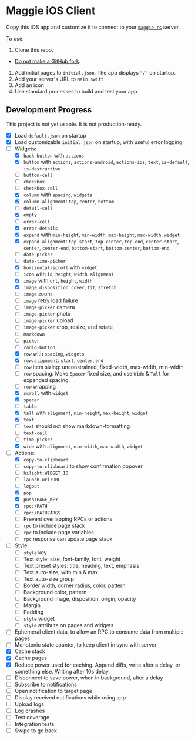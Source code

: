 #  Maggie iOS Client
Copy this iOS app and customize it to connect to your
[`maggie-rs`](https://github.com/mleonhard/maggie-rs) server.

To use:
1. Clone this repo.
  - [Do not make a GitHub fork](https://docs.github.com/en/pull-requests/collaborating-with-pull-requests/working-with-forks/what-happens-to-forks-when-a-repository-is-deleted-or-changes-visibility).
1. Add initial pages to `initial.json`.  The app displays `"/"` on startup.
1. Add your server's URL to `Main.swift`
1. Add an icon
1. Use standard processes to build and test your app

## Development Progress

This project is not yet usable.  It is not production-ready.

- [X] Load `default.json` on startup
- [X] Load customizable `initial.json` on startup, with useful error logging
- [ ] Widgets:
  - [X] `back-button` with `actions`
  - [X] `button` with `actions`, `actions-android`, `actions-ios`, `text`, `is-default`, `is-destructive`
  - [ ] `button-cell`
  - [ ] `checkbox`
  - [ ] `checkbox-cell`
  - [X] `column` with `spacing`, `widgets`
  - [X] `column.alignment`: `top`, `center`, `bottom`
  - [ ] `detail-cell`
  - [X] `empty`
  - [ ] `error-cell`
  - [X] `error-details`
  - [X] `expand` with `min-height`, `min-width`, `max-height`, `max-width`, `widget`
  - [X] `expand.alignment`: `top-start`, `top-center`, `top-end`, `center-start`, `center`, `center-end`, `bottom-start`, `bottom-center`, `bottom-end`
  - [ ] `date-picker`
  - [ ] `date-time-picker`
  - [X] `horizontal-scroll` with `widget`
  - [ ] `icon` with `id`, `height`, `width`, `alignment`
  - [X] `image` with `url`, `height`, `width`
  - [X] `image.disposition`: `cover`, `fit`, `stretch`
  - [ ] `image` zoom
  - [ ] `image` retry load failure
  - [ ] `image-picker` camera
  - [ ] `image-picker` photo
  - [ ] `image-picker` upload
  - [ ] `image-picker` crop, resize, and rotate
  - [ ] `markdown`
  - [ ] `picker`
  - [ ] `radio-button`
  - [X] `row` with `spacing`, `widgets`
  - [X] `row.alignment`: `start`, `center`, `end`
  - [ ] `row` item sizing: unconstrained, fixed-width, max-width, min-width
  - [ ] `row` spacing: Make `Spacer` fixed size, and use `Wide` & `Tall` for expanded spacing.
  - [ ] `row` wrapping
  - [X] `scroll` with `widget`
  - [X] `spacer`
  - [ ] `table`
  - [X] `tall` with `alignment`, `min-height`, `max-height`, `widget`
  - [X] `text`
  - [ ] `text` should not show markdown-formatting
  - [ ] `text-cell`
  - [ ] `time-picker`
  - [X] `wide` with `alignment`, `min-width`, `max-width`, `widget`
- [ ] Actions:
  - [X] `copy-to-clipboard`
  - [ ] `copy-to-clipboard` to show confirmation popover
  - [ ] `hilight:WIDGET_ID`
  - [ ] `launch-url:URL`
  - [ ] `logout`
  - [X] `pop`
  - [X] `push:PAGE_KEY`
  - [X] `rpc:/PATH`
  - [ ] `rpc:/PATH?ARGS`
  - [ ] Prevent overlapping RPCs or actions
  - [ ] `rpc` to include page stack
  - [ ] `rpc` to include page variables
  - [ ] `rpc` response can update page stack
- [ ] Style
  - [ ] `style` key
  - [ ] Text style: size, font-family, font, weight
  - [ ] Text preset styles: title, heading, text, emphasis
  - [ ] Text auto-size, with min & max
  - [ ] Text auto-size group
  - [ ] Border width, corner radius, color, pattern
  - [ ] Background color, pattern
  - [ ] Background image, disposition, origin, opacity
  - [ ] Margin
  - [ ] Padding
  - [ ] `style` widget
  - [ ] `style` attribute on pages and widgets
- [ ] Ephemeral client data, to allow an RPC to consume data from multiple pages
- [ ] Monotonic state counter, to keep client in sync with server
- [X] Cache stack
- [X] Cache pages
- [X] Reduce power used for caching.  Append diffs, write after a delay, or something else.  Writing after 10s delay.
- [ ] Disconnect to save power, when in background, after a delay
- [ ] Subscribe to notifications
- [ ] Open notification to target page
- [ ] Display received notifications while using app
- [ ] Upload logs
- [ ] Log crashes
- [ ] Test coverage
- [ ] Integration tests
- [ ] Swipe to go back

